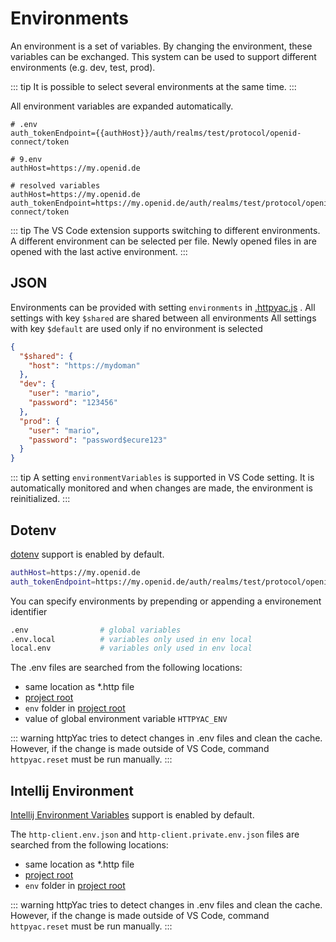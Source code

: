# Environments

An environment is a set of variables. By changing the environment, these variables can be exchanged. This system can be used to support different environments (e.g. dev, test, prod).

::: tip
It is possible to select several environments at the same time.
:::

All environment variables are expanded automatically.


```
# .env
auth_tokenEndpoint={{authHost}}/auth/realms/test/protocol/openid-connect/token

# 9.env
authHost=https://my.openid.de

# resolved variables
authHost=https://my.openid.de
auth_tokenEndpoint=https://my.openid.de/auth/realms/test/protocol/openid-connect/token
```


::: tip
The VS Code extension supports switching to different environments. A different environment can be selected per file. Newly opened files in are opened with the last active environment.
:::

## JSON
Environments can be provided with setting `environments` in [.httpyac.js](/config/) . All settings with key `$shared` are shared between all environments All settings with key `$default` are used only if no environment is selected

```json
{
  "$shared": {
    "host": "https://mydoman"
  },
  "dev": {
    "user": "mario",
    "password": "123456"
  },
  "prod": {
    "user": "mario",
    "password": "password$ecure123"
  }
}
```
::: tip
A setting `environmentVariables` is supported in VS Code setting. It is automatically monitored and when changes are made, the environment is reinitialized.
:::

## Dotenv
[dotenv](https://www.npmjs.com/package/dotenv) support is enabled by default.

```sh
authHost=https://my.openid.de
auth_tokenEndpoint=https://my.openid.de/auth/realms/test/protocol/openid-connect/token
```

You can specify environments by prepending or appending a environement identifier

```sh
.env                # global variables
.env.local          # variables only used in env local
local.env           # variables only used in env local
```

The .env files are searched from the following locations:
* same location as *.http file
* [project root](/config/#project-root)
* `env` folder in [project root](/config/#project-root)
* value of global environment variable `HTTPYAC_ENV`

::: warning
httpYac tries to detect changes in .env files and clean the cache. However, if the change is made outside of VS Code, command `httpyac.reset` must be run manually.
:::


## Intellij Environment
[Intellij Environment Variables](https://www.jetbrains.com/help/idea/exploring-http-syntax.html#environment-variables) support is enabled by default.

The `http-client.env.json` and `http-client.private.env.json` files are searched from the following locations:
* same location as *.http file
* [project root](/config/#project-root)
* `env` folder in [project root](/config/#project-root)

::: warning
httpYac tries to detect changes in .env files and clean the cache. However, if the change is made outside of VS Code, command `httpyac.reset` must be run manually.
:::
